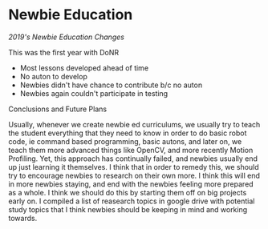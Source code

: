 # Newbie Education

_2019's Newbie Education Changes_

This was the first year with DoNR

- Most lessons developed ahead of time
- No auton to develop
- Newbies didn't have chance to contribute b/c no auton
- Newbies again couldn't participate in testing

Conclusions and Future Plans

Usually, whenever we create newbie ed curriculums, we usually try to 
teach the student everything that they need to know in order to do basic 
robot code, ie command based programming, basic autons, and later on, we 
teach them more advanced things like OpenCV, and more recently Motion 
Profiling. Yet, this approach has continually failed, and newbies 
usually end up just learning it themselves. I think that in order to 
remedy this, we should try to encourage newbies to research on their own 
more. I think this will end in more newbies staying, and end with the 
newbies feeling more prepared as a whole. I think we should do this by 
starting them off on big projects early on. I compiled a list of 
reasearch topics in google drive with potential study topics that I 
think newbies should be keeping in mind and working towards.
